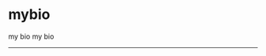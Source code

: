 # mybio
my bio
my bio
******************************************************************************

